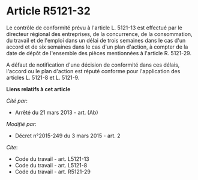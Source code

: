 # Article R5121-32

Le contrôle de conformité prévu à l'article L. 5121-13 est effectué par le directeur régional des entreprises, de la
concurrence, de la consommation, du travail et de l'emploi dans un délai de trois semaines dans le cas d'un accord et de six
semaines dans le cas d'un plan d'action, à compter de la date de dépôt de l'ensemble des pièces mentionnées à l'article R.
5121-29. 

A défaut de notification d'une décision de conformité dans ces délais, l'accord ou le plan d'action est réputé conforme pour
l'application des articles L. 5121-8 et L. 5121-9.

**Liens relatifs à cet article**

_Cité par_:

  - Arrêté du 21 mars 2013 - art. (Ab)

_Modifié par_:

  - Décret n°2015-249 du 3 mars 2015 - art. 2

_Cite_:

  - Code du travail - art. L5121-13
  - Code du travail - art. L5121-8
  - Code du travail - art. R5121-29
